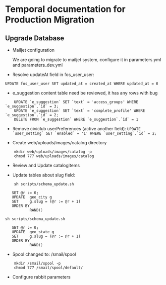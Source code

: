 Temporal documentation for Production Migration
===============================================

## Upgrade Database

- Mailjet configuration
  
  We are going to migrate to mailjet system, configure it in parameters.yml and parameters_dev.yml

- Resolve updateAt field in fos_user_user:

```UPDATE fos_user_user SET updated_at = created_at WHERE updated_at = 0```

- e_suggestion content table need be reviewed, it has any rows with bug
```
    UPDATE `e_suggestion` SET `text` = 'access_groups' WHERE `e_suggestion`.`id` = 3;
    UPDATE `e_suggestion` SET `text` = 'complete_profile' WHERE `e_suggestion`.`id` = 2;
    DELETE FROM `e_suggestion` WHERE `e_suggestion`.`id` = 1
```

- Remove civiclub userPreferences (active another field):
    ```UPDATE `user_setting` SET `enabled` = '1' WHERE `user_setting`.`id` = 2;```
    
- Create web/uploads/images/catalog directory
```
    mkdir web/uploads/images/catalog -p
    chmod 777 web/uploads/images/catalog
```
    
- Review and Update catalogItems

- Update tables about slug field:

```
    sh scripts/schema_update.sh
```

```
   SET @r := 0;
   UPDATE  geo_city g
   SET     g.slug = (@r := @r + 1)
   ORDER BY
           RAND()
```
    sh scripts/schema_update.sh
    
```
   SET @r := 0;
   UPDATE  geo_state g
   SET     g.slug = (@r := @r + 1)
   ORDER BY
           RAND()
```

- Spool changed to: /smail/spool
```
    mkdir /smail/spool -p
    chmod 777 /smail/spool/default/
```

- Configure rabbit parameters